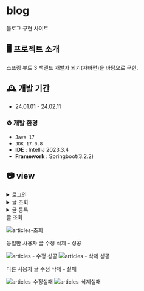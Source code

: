 # blog
블로그 구현 사이트


## 🖥️ 프로젝트 소개
스프링 부트 3 백엔드 개발자 되기(자바편)을 바탕으로 구현.
<br>

## 🕰️ 개발 기간
* 24.01.01 - 24.02.11

### ⚙️ 개발 환경
- `Java 17`
- `JDK 17.0.8`
- **IDE** :  IntelliJ 2023.3.4
- **Framework** : Springboot(3.2.2)
## 📷 view
<details>
<summary>로그인</summary>
<div markdown="1">

![login](https://github.com/pse10307/blog/assets/109071820/df5773d3-a06c-465c-b3fa-4d73c46940ba)

</div>
</details>
<details>
<summary>글 조회</summary>
<div markdown="1">

![articles](https://github.com/pse10307/blog/assets/109071820/9c067929-bf7f-449a-ba8c-9993e84a4914)

</div>
</details>
<details>
<summary>글 등록</summary>
<div markdown="1">

![new-article](https://github.com/pse10307/blog/assets/109071820/0e7d1756-7197-4a9c-9e52-f629c8de8526)

</details>
<summary>글 조회</summary>
<div markdown="1">

![articles-조회](https://github.com/pse10307/blog/assets/109071820/ab58fcf9-8348-4fb9-a4e5-a5200cd3dea4)

</div>
</details>

</div>
</details>
<summary>동일한 사용자 글 수정 삭제 - 성공</summary>
<div markdown="1">
  
![articles - 수정 성공](https://github.com/pse10307/blog/assets/109071820/fb1c7903-eaf2-4998-a489-bc547f24f4cc)
![articles - 삭제 성공](https://github.com/pse10307/blog/assets/109071820/9df69745-9ddb-494c-a1be-76ff1dd8123e)

</div>
</details>
<summary>다른 사용자 글 수정 삭제 - 실패</summary>
<div markdown="1">

![articles-수정실패](https://github.com/pse10307/blog/assets/109071820/ca0a718d-1022-4af5-881c-fdd1774caaec)
![articles-삭제실패](https://github.com/pse10307/blog/assets/109071820/48564e34-bc97-4af0-958b-ce9204847a3f)

</div>
